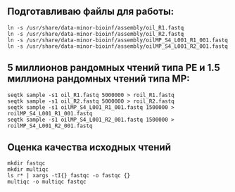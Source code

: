 ## Подготавливаю файлы для работы: 
```
ln -s /usr/share/data-minor-bioinf/assembly/oil_R1.fastq 
ln -s /usr/share/data-minor-bioinf/assembly/oil_R2.fastq
ln -s /usr/share/data-minor-bioinf/assembly/oilMP_S4_L001_R1_001.fastq
ln -s /usr/share/data-minor-bioinf/assembly/oilMP_S4_L001_R2_001.fastq
```
## 5 миллионов рандомных чтений типа PE и 1.5 миллиона рандомных чтений типа MP:
```
seqtk sample -s1 oil_R1.fastq 5000000 > roil_R1.fastq
seqtk sample -s1 oil_R2.fastq 5000000 > roil_R2.fastq
seqtk sample -s1 oilMP_S4_L001_R1_001.fastq 1500000 > roilMP_S4_L001_R1_001.fastq
seqtk sample -s1 oilMP_S4_L001_R2_001.fastq 1500000 > roilMP_S4_L001_R2_001.fastq
```
## Оценка качества исходных чтений
```
mkdir fastqc
mkdir multiqc
ls r* | xargs -tI{} fastqc -o fastqc {}
multiqc -o multiqc fastqc
```
## 
